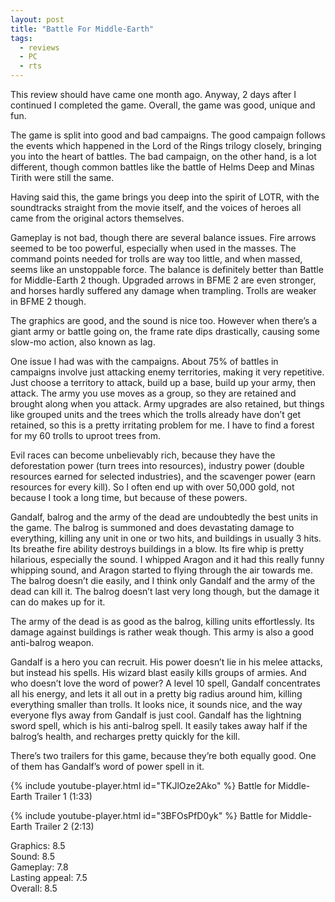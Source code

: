 ```yaml
---
layout: post
title: "Battle For Middle-Earth"
tags:
  - reviews
  - PC
  - rts
---
```


This review should have came one month ago. Anyway, 2 days after I continued I completed the game. Overall, the game was good, unique and fun.

The game is split into good and bad campaigns. The good campaign follows the events which happened in the Lord of the Rings trilogy closely, bringing you into the heart of battles. The bad campaign, on the other hand, is a lot different, though common battles like the battle of Helms Deep and Minas Tirith were still the same.

Having said this, the game brings you deep into the spirit of LOTR, with the soundtracks straight from the movie itself, and the voices of heroes all came from the original actors themselves.

Gameplay is not bad, though there are several balance issues. Fire arrows seemed to be too powerful, especially when used in the masses. The command points needed for trolls are way too little, and when massed, seems like an unstoppable force. The balance is definitely better than Battle for Middle-Earth 2 though. Upgraded arrows in BFME 2 are even stronger, and horses hardly suffered any damage when trampling. Trolls are weaker in BFME 2 though.

The graphics are good, and the sound is nice too. However when there’s a giant army or battle going on, the frame rate dips drastically, causing some slow-mo action, also known as lag.

One issue I had was with the campaigns. About 75% of battles in campaigns involve just attacking enemy territories, making it very repetitive. Just choose a territory to attack, build up a base, build up your army, then attack. The army you use moves as a group, so they are retained and brought along when you attack. Army upgrades are also retained, but things like grouped units and the trees which the trolls already have don’t get retained, so this is a pretty irritating problem for me. I have to find a forest for my 60 trolls to uproot trees from.

Evil races can become unbelievably rich, because they have the deforestation power (turn trees into resources), industry power (double resources earned for selected industries), and the scavenger power (earn resources for every kill). So I often end up with over 50,000 gold, not because I took a long time, but because of these powers.

Gandalf, balrog and the army of the dead are undoubtedly the best units in the game. The balrog is summoned and does devastating damage to everything, killing any unit in one or two hits, and buildings in usually 3 hits. Its breathe fire ability destroys buildings in a blow. Its fire whip is pretty hilarious, especially the sound. I whipped Aragon and it had this really funny whipping sound, and Aragon started to flying through the air towards me. The balrog doesn’t die easily, and I think only Gandalf and the army of the dead can kill it. The balrog doesn’t last very long though, but the damage it can do makes up for it.

The army of the dead is as good as the balrog, killing units effortlessly. Its damage against buildings is rather weak though. This army is also a good anti-balrog weapon.

Gandalf is a hero you can recruit. His power doesn’t lie in his melee attacks, but instead his spells. His wizard blast easily kills groups of armies. And who doesn’t love the word of power? A level 10 spell, Gandalf concentrates all his energy, and lets it all out in a pretty big radius around him, killing everything smaller than trolls. It looks nice, it sounds nice, and the way everyone flys away from Gandalf is just cool. Gandalf has the lightning sword spell, which is his anti-balrog spell. It easily takes away half if the balrog’s health, and recharges pretty quickly for the kill.

There’s two trailers for this game, because they’re both equally good. One of them has Gandalf’s word of power spell in it.

{% include youtube-player.html id="TKJlOze2Ako" %}
Battle for Middle-Earth Trailer 1 (1:33)

{% include youtube-player.html id="3BFOsPfD0yk" %}
Battle for Middle-Earth Trailer 2 (2:13)

Graphics: 8.5<br />
Sound: 8.5<br />
Gameplay: 7.8<br />
Lasting appeal: 7.5<br />
Overall: 8.5
